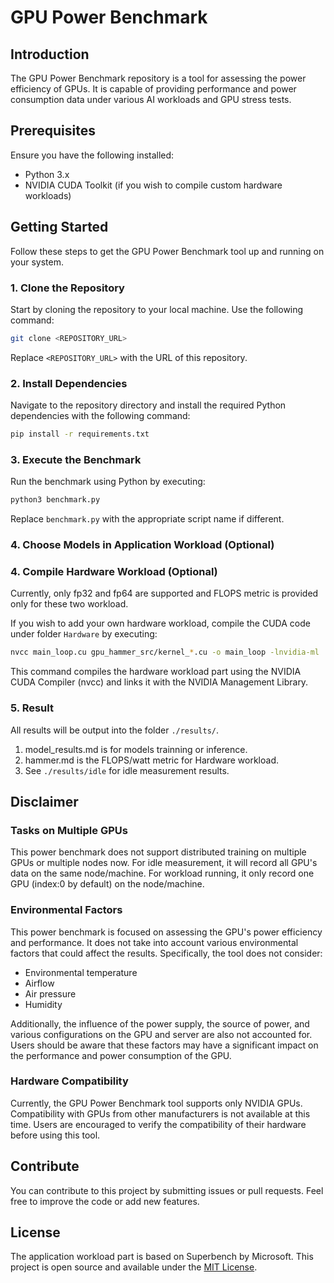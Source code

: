 # GPU Power Benchmark

## Introduction
The GPU Power Benchmark repository is a tool for assessing the power efficiency of GPUs. It is capable of providing performance and power consumption data under various AI workloads and GPU stress tests.

## Prerequisites
Ensure you have the following installed:
- Python 3.x
- NVIDIA CUDA Toolkit (if you wish to compile custom hardware workloads)

## Getting Started
Follow these steps to get the GPU Power Benchmark tool up and running on your system.

### 1. Clone the Repository
Start by cloning the repository to your local machine. Use the following command:

```sh
git clone <REPOSITORY_URL>
```

Replace `<REPOSITORY_URL>` with the URL of this repository.

### 2. Install Dependencies
Navigate to the repository directory and install the required Python dependencies with the following command:

```sh
pip install -r requirements.txt
```

### 3. Execute the Benchmark
Run the benchmark using Python by executing:

```sh
python3 benchmark.py
```

Replace `benchmark.py` with the appropriate script name if different.


### 4. Choose Models in Application Workload (Optional)


### 4. Compile Hardware Workload (Optional)
Currently, only fp32 and fp64 are supported and FLOPS metric is provided only for these two workload. 

If you wish to add your own hardware workload, compile the CUDA code under folder `Hardware` by executing:

```sh
nvcc main_loop.cu gpu_hammer_src/kernel_*.cu -o main_loop -lnvidia-ml
```

This command compiles the hardware workload part using the NVIDIA CUDA Compiler (nvcc) and links it with the NVIDIA Management Library.


### 5. Result
All results will be output into the folder `./results/`.
1. model_results.md is for models trainning or inference.
2. hammer.md is the FLOPS/watt metric for Hardware workload.
3. See `./results/idle` for idle measurement results. 

## Disclaimer

### Tasks on Multiple GPUs
This power benchmark does not support distributed training on multiple GPUs or multiple nodes now.
For idle measurement, it will record all GPU's data on the same node/machine.
For workload running, it only record one GPU (index:0 by default) on the node/machine.

### Environmental Factors
This power benchmark is focused on assessing the GPU's power efficiency and performance. It does not take into account various environmental factors that could affect the results. Specifically, the tool does not consider:

- Environmental temperature
- Airflow
- Air pressure
- Humidity

Additionally, the influence of the power supply, the source of power, and various configurations on the GPU and server are also not accounted for. Users should be aware that these factors may have a significant impact on the performance and power consumption of the GPU.

### Hardware Compatibility
Currently, the GPU Power Benchmark tool supports only NVIDIA GPUs. Compatibility with GPUs from other manufacturers is not available at this time. Users are encouraged to verify the compatibility of their hardware before using this tool.





## Contribute
You can contribute to this project by submitting issues or pull requests. Feel free to improve the code or add new features.

## License
The application workload part is based on Superbench by Microsoft. 
This project is open source and available under the [MIT License](LICENSE).


